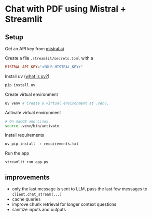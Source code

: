 # Chat with PDF using Mistral + Streamlit

## Setup

Get an API key from [mistral.ai](https://mistral.ai)

Create a file `.streamlit/secrets.toml` with a

```toml
MISTRAL_API_KEY="<YOUR_MISTRAL_KEY>"
```

Install uv ([what is uv?](https://github.com/astral-sh/uv))

```bash
pip install uv
```

Create virtual environment

```bash
uv venv # Create a virtual environment at .venv.
```

Activate virtual environment

```bash
# On macOS and Linux.
source .venv/bin/activate
```

install requirements

```bash
uv pip install -r requirements.txt
```

Run the app

```bash
streamlit run app.py
```

## improvements

- only the last message is sent to LLM, pass the last few messages to `client.chat_stream(...)`
- cache queries
- improve chunk retrieval for longer context questions
- sanitize inputs and outputs

